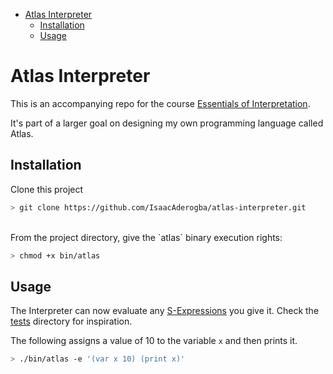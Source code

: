 - [Atlas Interpreter](#atlas-interpreter)
  - [Installation](#installation)
  - [Usage](#usage)

# Atlas Interpreter

This is an accompanying repo for the course [Essentials of Interpretation](https://www.udemy.com/course/essentials-of-interpretation/).

It's part of a larger goal on designing my own programming language called Atlas.

## Installation

Clone this project

```sh
> git clone https://github.com/IsaacAderogba/atlas-interpreter.git
```

<br />
From the project directory, give the `atlas` binary execution rights:

```sh
> chmod +x bin/atlas
```

## Usage

The Interpreter can now evaluate any [S-Expressions](https://en.wikipedia.org/wiki/S-expression) you give it. Check the [tests](https://github.com/IsaacAderogba/atlas-interpreter/tree/main/src/__test__) directory for inspiration.

The following assigns a value of 10 to the variable `x` and then prints it.

```sh
> ./bin/atlas -e '(var x 10) (print x)'

```
